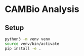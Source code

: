 # CAMBio Analysis




## Setup

```bash
python3 -m venv venv
source venv/bin/activate
pip install -e .
```
